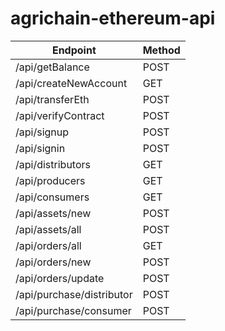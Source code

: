 # agrichain-ethereum-api

| Endpoint                  | Method |
| ---                       | ---    |
| /api/getBalance           | POST   |
| /api/createNewAccount     | GET    |
| /api/transferEth          | POST   |
| /api/verifyContract       | POST   |
| /api/signup               | POST   |
| /api/signin               | POST   |
| /api/distributors         | GET    |
| /api/producers            | GET    |
| /api/consumers            | GET    |
| /api/assets/new           | POST   |
| /api/assets/all           | POST   |
| /api/orders/all           | GET    |
| /api/orders/new           | POST   |
| /api/orders/update        | POST   |
| /api/purchase/distributor | POST   |
| /api/purchase/consumer    | POST   |
